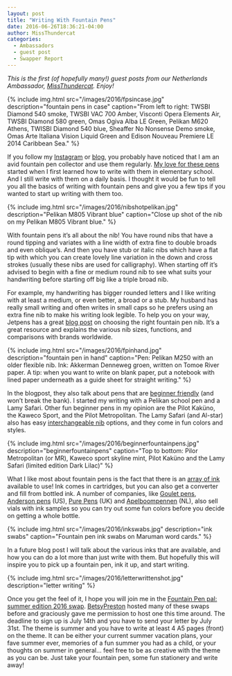 ```yaml
---
layout: post
title: "Writing With Fountain Pens"
date: 2016-06-26T18:36:21-04:00
author: MissThundercat
categories:
  - Ambassadors
  - guest post
  - Swapper Report
---
```


_This is the first (of hopefully many!) guest posts from our Netherlands Ambassador, [MissThundercat](http://www.swap-bot.com/user:missthundercat). Enjoy!_

 {% include img.html src="/images/2016/fpsincase.jpg" description="fountain pens in case" caption="From left to right: TWSBI Diamond 540 smoke, TWSBI VAC 700 Amber, Visconti Opera Elements Air, TWSBI Diamond 580 green, Omas Ogiva Alba LE Green, Pelikan M620 Athens, TWISBI Diamond 540 blue, Sheaffer No Nonsense Demo smoke, Omas Arte Italiana Vision Liquid Green and Edison Nouveau Premiere LE 2014 Caribbean Sea." %}

If you follow my [Instagram](https://www.instagram.com/missthundercat/) or [blog](https://missthundercat.blogspot.com/), you probably have noticed that I am an avid fountain pen collector and use them regularly. [My love for these pens](https://missthundercat.blogspot.nl/2012/05/art-of-letter-writing.html) started when I first learned how to write with them in elementary school. And I still write with them on a daily basis. I thought it would be fun to tell you all the basics of writing with fountain pens and give you a few tips if you wanted to start up writing with them too.

{% include img.html src="/images/2016/nibshotpelikan.jpg" description="Pelikan M805 Vibrant blue" caption="Close up shot of the nib on my Pelikan M805 Vibrant blue." %}

With fountain pens it’s all about the nib! You have round nibs that have a round tipping and variates with a line width of extra fine to double broads and even oblique’s. And then you have stub or italic nibs which have a flat tip with which you can create lovely line variation in the down and cross strokes (usually these nibs are used for calligraphy). When starting off it’s advised to begin with a fine or medium round nib to see what suits your handwriting before starting off big like a triple broad nib.

For example, my handwriting has bigger rounded letters and I like writing with at least a medium, or even better, a broad or a stub. My husband has really small writing and often writes in small caps so he prefers using an extra fine nib to make his writing look legible. To help you on your way, Jetpens has a great [blog post](http://www.jetpens.com/blog/guide-to-fountain-pen-nibs-choosing-a-fountain-pen-nib/pt/760) on choosing the right fountain pen nib. It’s a great resource and explains the various nib sizes, functions, and comparisons with brands worldwide.

{% include img.html src="/images/2016/fpinhand.jpg" description="fountain pen in hand" caption="Pen: Pelikan M250 with an older flexible nib. Ink: Akkerman Denneweg groen, written on Tomoe River paper. A tip: when you want to write on blank paper, put a notebook with lined paper underneath as a guide sheet for straight writing." %}

In the blogpost, they also talk about pens that are [beginner friendly](http://www.jetpens.com/blog/great-beginner-fountain-pens-that-wont-break-the-bank/pt/862) (and won’t break the bank). I started my writing with a Pelikan school pen and a Lamy Safari. Other fun beginner pens in my opinion are the Pilot Kaküno, the Kaweco Sport, and the Pilot Metropolitan. The Lamy Safari (and Al-star) also has easy [interchangeable nib](https://www.youtube.com/watch?v=aPyKDtpREt4) options, and they come in fun colors and styles.

{% include img.html src="/images/2016/beginnerfountainpens.jpg" description="beginnerfountainpens" caption="Top to bottom: Pilor Metropolitan (or MR), Kaweco sport skyline mint, Pilot Kaküno and the Lamy Safari (limited edition Dark Lilac)" %}

What I like most about fountain pens is the fact that there is an [array of ink](https://missthundercat.blogspot.nl/2016/02/inky-goodness-life-of-inkophile.html) available to use! Ink comes in cartridges, but you can also get a converter and fill from bottled ink. A number of companies, like [Goulet pens](http://www.gouletpens.com/ink-samples/c/21), [Anderson pens](http://www.andersonpens.com/ink-samples-s/1922.htm) (US), [Pure Pens](http://www.purepens.co.uk/acatalog/Ink-Samples.html) (UK) and [Apelboompennen](https://www.appelboom.com/ink-and-refills/others-897/ink-lab) (NL), also sell vials with ink samples so you can try out some fun colors before you decide on getting a whole bottle.

{% include img.html src="/images/2016/inkswabs.jpg" description="ink swabs" caption="Fountain pen ink swabs on Maruman word cards." %}

In a future blog post I will talk about the various inks that are available, and how you can do a lot more than just write with them. But hopefully this will inspire you to pick up a fountain pen, ink it up, and start writing.

{% include img.html src="/images/2016/letterwrittenshot.jpg" description="letter writing" %}

Once you get the feel of it, I hope you will join me in the [Fountain Pen pal: summer edition 2016 swap](http://www.swap-bot.com/swap/show/224424). [BetsyPreston](http://www.swap-bot.com/user:BetsyPreston) hosted many of these swaps before and graciously gave me permission to host one this time around. The deadline to sign up is July 14th and you have to send your letter by July 31st. The theme is summer and you have to write at least 4 A5 pages (front) on the theme. It can be either your current summer vacation plans, your fave summer ever, memories of a fun summer you had as a child, or your thoughts on summer in general… feel free to be as creative with the theme as you can be. Just take your fountain pen, some fun stationery and write away!
